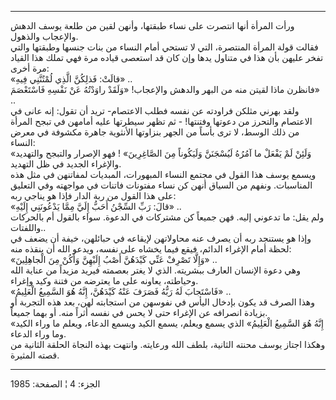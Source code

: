 ------------------------------------------------------------------------

ورأت المرأة أنها انتصرت على نساء طبقتها، وأنهن لقين من طلعة يوسف الدهش
والإعجاب والذهول.  
فقالت قولة المرأة المنتصرة، التي لا تستحي أمام النساء من بنات جنسها
وطبقتها والتي تفخر عليهن بأن هذا في متناول يدها وإن كان قد استعصى قياده
مرة فهي تملك هذا القياد مرة أخرى:  
«قالَتْ: فَذلِكُنَّ الَّذِي لُمْتُنَّنِي فِيهِ» ..  
فانظرن ماذا لقيتن منه من البهر والدهش والإعجاب! «وَلَقَدْ راوَدْتُهُ عَنْ نَفْسِهِ
فَاسْتَعْصَمَ» ..  
ولقد بهرني مثلكن فراودته عن نفسه فطلب الاعتصام- تريد أن تقول: إنه عانى
في الاعتصام والتحرز من دعوتها وفتنتها! - ثم تظهر سيطرتها عليه أمامهن في
تبجح المرأة من ذلك الوسط، لا ترى بأساً من الجهر بنزاوتها الأنثوية جاهرة
مكشوفة في معرض النساء:  
«وَلَئِنْ لَمْ يَفْعَلْ ما آمُرُهُ لَيُسْجَنَنَّ وَلَيَكُوناً مِنَ الصَّاغِرِينَ» ! فهو الإصرار والتبجح
والتهديد والإغراء الجديد في ظل التهديد.  
ويسمع يوسف هذا القول في مجتمع النساء المبهورات، المبديات لمفاتنهن في مثل
هذه المناسبات. ونفهم من السياق أنهن كن نساء مفتونات فاتنات في مواجهته
وفي التعليق على هذا القول من ربة الدار فإذا هو يناجي ربه:  
«قالَ: رَبِّ السِّجْنُ أَحَبُّ إِلَيَّ مِمَّا يَدْعُونَنِي إِلَيْهِ» ..  
ولم يقل: ما تدعوني إليه. فهن جميعاً كن مشتركات في الدعوة. سواء بالقول أم
بالحركات واللفتات..  
وإذا هو يستنجد ربه أن يصرف عنه محاولاتهن لإيقاعه في حبائلهن، خيفة أن
يضعف في لحظة أمام الإغراء الدائم، فيقع فيما يخشاه على نفسه، ويدعو الله
أن ينقذه منه:  
«وَإِلَّا تَصْرِفْ عَنِّي كَيْدَهُنَّ أَصْبُ إِلَيْهِنَّ وَأَكُنْ مِنَ الْجاهِلِينَ» ..  
وهي دعوة الإنسان العارف ببشريته. الذي لا يغتر بعصمته فيريد مزيداً من
عناية الله وحياطته، يعاونه على ما يعترضه من فتنة وكيد وإغراء.  
«فَاسْتَجابَ لَهُ رَبُّهُ فَصَرَفَ عَنْهُ كَيْدَهُنَّ، إِنَّهُ هُوَ السَّمِيعُ الْعَلِيمُ» ..  
وهذا الصرف قد يكون بإدخال اليأس في نفوسهن من استجابته لهن، بعد هذه
التجربة أو بزيادة انصرافه عن الإغراء حتى لا يحس في نفسه أثراً منه. أو
بهما جميعاً.  
«إِنَّهُ هُوَ السَّمِيعُ الْعَلِيمُ» الذي يسمع ويعلم، يسمع الكيد ويسمع الدعاء، ويعلم
ما وراء الكيد وما وراء الدعاء.  
وهكذا اجتاز يوسف محنته الثانية، بلطف الله ورعايته. وانتهت بهذه النجاة
الحلقة الثانية من قصته المثيرة.

------------------------------------------------------------------------

الجزء: 4 ¦ الصفحة: 1985
